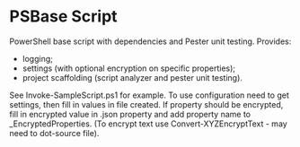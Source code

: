 
# PSBase Script

PowerShell base script with dependencies and Pester unit testing.  Provides:
* logging;
* settings (with optional encryption on specific properties);
* project scaffolding (script analyzer and pester unit testing).

See Invoke-SampleScript.ps1 for example.  To use configuration need to get settings, then fill in values in file created.  If property should be encrypted, fill in encrypted value in .json property and add property name to _EncryptedProperties.  (To encrypt text use Convert-XYZEncryptText - may need to dot-source file).
